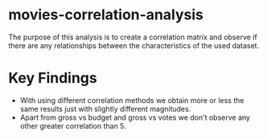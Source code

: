 # movies-correlation-analysis
The purpose of this analysis is to create a correlation matrix and observe if there are any relationships between the characteristics of the used dataset.

# Key Findings
- With using different correlation methods we obtain more or less the same results just with slightly different magnitudes. 
- Apart from gross vs budget and gross vs votes we don't observe any other greater correlation than 5.
